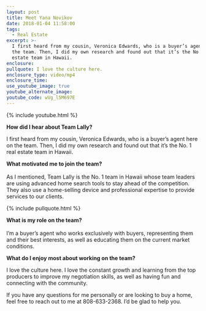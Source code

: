 ```yaml
---
layout: post
title: Meet Yana Novikov
date: 2018-01-04 11:58:00
tags:
  - Real Estate
excerpt: >-
  I first heard from my cousin, Veronica Edwards, who is a buyer’s agent here on
  the team. Then, I did my own research and found out that it’s the No. 1 real
  estate team in Hawaii.
enclosure:
pullquote: I love the culture here.
enclosure_type: video/mp4
enclosure_time:
use_youtube_image: true
youtube_alternate_image:
youtube_code: wVg_l5M697E
---
```



{% include youtube.html %}

**How did I hear about Team Lally?**

I first heard from my cousin, Veronica Edwards, who is a buyer’s agent here on the team. Then, I did my own research and found out that it’s the No. 1 real estate team in Hawaii.

**What motivated me to join the team?**<br><br>As I mentioned, Team Lally is the No. 1 team in Hawaii whose team leaders are using advanced home search tools to stay ahead of the competition. They also use a home-selling device and professional expertise to provide services to our clients.

{% include pullquote.html %}

**What is my role on the team?**<br><br>I’m a buyer’s agent who works exclusively with buyers, representing them and their best interests, as well as educating them on the current market conditions.

**What do I enjoy most about working on the team?**

I love the culture here. I love the constant growth and learning from the top producers to improve my negotiation skills, as well as having fun and connecting with the community.

If you have any questions for me personally or are looking to buy a home, feel free to reach out to me at 808-633-2368. I’d be glad to help you.
